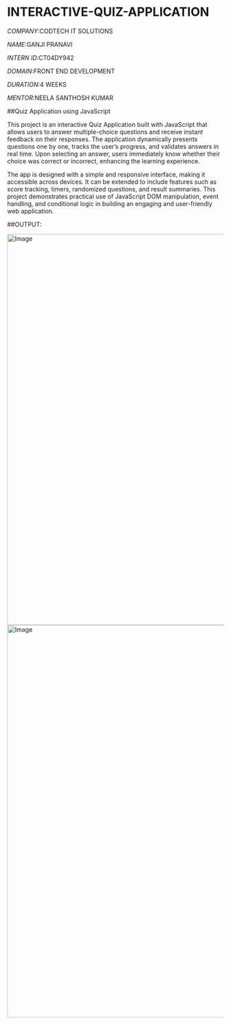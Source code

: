 # INTERACTIVE-QUIZ-APPLICATION

*COMPANY*:CODTECH IT SOLUTIONS

*NAME*:GANJI PRANAVI

*INTERN ID*:CT04DY942

*DOMAIN*:FRONT END DEVELOPMENT

*DURATION*:4 WEEKS

*MENTOR*:NEELA SANTHOSH KUMAR

##Quiz Application using JavaScript

This project is an interactive Quiz Application built with JavaScript that allows users to answer multiple-choice questions and receive instant feedback on their responses. The application dynamically presents questions one by one, tracks the user’s progress, and validates answers in real time. Upon selecting an answer, users immediately know whether their choice was correct or incorrect, enhancing the learning experience.

The app is designed with a simple and responsive interface, making it accessible across devices. It can be extended to include features such as score tracking, timers, randomized questions, and result summaries. This project demonstrates practical use of JavaScript DOM manipulation, event handling, and conditional logic in building an engaging and user-friendly web application.

##OUTPUT:

<img width="1897" height="908" alt="Image" src="https://github.com/user-attachments/assets/f2356534-f8a2-4b61-9ad0-be8de4ae8098" />

<img width="1917" height="912" alt="Image" src="https://github.com/user-attachments/assets/70e0b5d1-2dcd-471b-80ac-d5eac3fd996d" />
